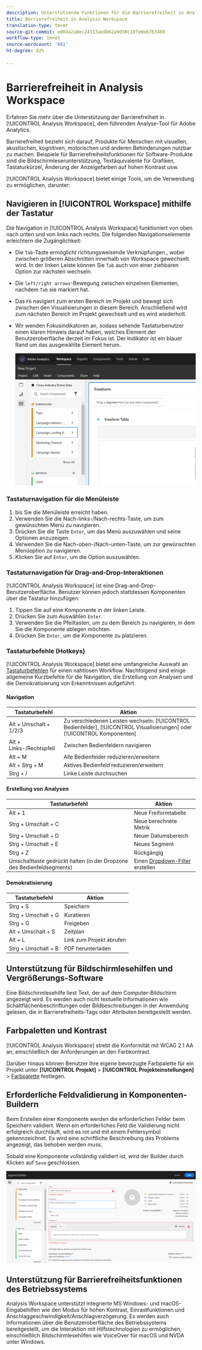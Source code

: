 ```yaml
---
description: Unterstützende Funktionen für die Barrierefreiheit in Analysis Workspace
title: Barrierefreiheit in Analysis Workspace
translation-type: tm+mt
source-git-commit: e004a2a8ec24113ae8b62a9d30c10fe0eb763460
workflow-type: tm+mt
source-wordcount: '661'
ht-degree: 82%

---
```



# Barrierefreiheit in Analysis Workspace

Erfahren Sie mehr über die Unterstützung der Barrierefreiheit in [!UICONTROL Analysis Workspace], dem führenden Analyse-Tool für Adobe Analytics.

Barrierefreiheit bezieht sich darauf, Produkte für Menschen mit visuellen, akustischen, kognitiven, motorischen und anderen Behinderungen nutzbar zu machen. Beispiele für Barrierefreiheitsfunktionen für Software-Produkte sind die Bildschirmleserunterstützung, Textäquivalente für Grafiken, Tastaturkürzel, Änderung der Anzeigefarben auf hohen Kontrast usw.

[!UICONTROL Analysis Workspace] bietet einige Tools, um die Verwendung zu ermöglichen, darunter:

## Navigieren in [!UICONTROL Workspace] mithilfe der Tastatur

Die Navigation in [!UICONTROL Analysis Workspace] funktioniert von oben nach unten und von links nach rechts. Die folgenden Navigationselemente erleichtern die Zugänglichkeit:

* Die `Tab`-Taste ermöglicht richtungsweisende Verknüpfungen., wobei zwischen größeren Abschnitten innerhalb von Workspace gewechselt wird. In der linken Leiste können Sie `Tab` auch von einer ziehbaren Option zur nächsten wechseln.
* Die `left/right arrows`-Bewegung zwischen einzelnen Elementen, nachdem `Tab` sie markiert hat.
* Das `F6` navigiert zum ersten Bereich im Projekt und bewegt sich zwischen den Visualisierungen in diesem Bereich. Anschließend wird zum nächsten Bereich im Projekt gewechselt und es wird wiederholt.
* Wir wenden Fokusindikatoren an, sodass sehende Tastaturbenutzer einen klaren Hinweis darauf haben, welches Element der Benutzeroberfläche derzeit im Fokus ist. Der Indikator ist ein blauer Rand um das ausgewählte Element herum.

   ![Fokusindikator](assets/focus-indicator.png)

### Tastaturnavigation für die Menüleiste

1. bis Sie die Menüleiste erreicht haben.
1. Verwenden Sie die Nach-links-/Nach-rechts-Taste, um zum gewünschten Menü zu navigieren.
1. Drücken Sie die Taste `Enter`, um das Menü auszuwählen und seine Optionen anzuzeigen.
1. Verwenden Sie die Nach-oben-/Nach-unten-Taste, um zur gewünschten Menüoption zu navigieren.
1. Klicken Sie auf `Enter`, um die Option auszuwählen.

### Tastaturnavigation für Drag-and-Drop-Interaktionen

[!UICONTROL Analysis Workspace] ist eine Drag-and-Drop-Benutzeroberfläche. Benutzer können jedoch stattdessen Komponenten über die Tastatur hinzufügen:

1. Tippen Sie auf eine Komponente in der linken Leiste.
1. Drücken Sie zum Auswählen `Enter`.
1. Verwenden Sie die Pfeiltasten, um zu dem Bereich zu navigieren, in dem Sie die Komponente ablegen möchten.
1. Drücken Sie `Enter`, um die Komponente zu platzieren.

### Tastaturbefehle (Hotkeys)

[!UICONTROL Analysis Workspace] bietet eine umfangreiche Auswahl an [Tastaturbefehlen](https://experienceleague.adobe.com/docs/analytics/analyze/analysis-workspace/build-workspace-project/fa-shortcut-keys.html?lang=de-DE) für einen nahtlosen Workflow. Nachfolgend sind einige allgemeine Kurzbefehle für die Navigation, die Erstellung von Analysen und die Demokratisierung von Erkenntnissen aufgeführt.

#### Navigation

| Tastaturbefehl | Aktion |
|---|---|
| Alt + Umschalt + 1/2/3 | Zu verschiedenen Leisten wechseln: [!UICONTROL Bedienfelder], [!UICONTROL Visualisierungen] oder [!UICONTROL Komponenten] |
| Alt + Links-/Rechtspfeil | Zwischen Bedienfeldern navigieren |
| Alt + M | Alle Bedienfelder reduzieren/erweitern |
| Alt + Strg + M | Aktives Bedienfeld reduzieren/erweitern |
| Strg + / | Linke Leiste durchsuchen |

#### Erstellung von Analysen

| Tastaturbefehl | Aktion |
|---|---|
| Alt + 1 | Neue Freiformtabelle |
| Strg + Umschalt + C | Neue berechnete Metrik |
| Strg + Umschalt + D | Neuer Datumsbereich |
| Strg + Umschalt + E | Neues Segment |
| Strg + Z | Rückgängig |
| Umschalttaste gedrückt halten (in der Dropzone des Bedienfeldsegments) | Einen [Dropdown-Filter](https://experienceleague.adobe.com/docs/analytics-learn/tutorials/analysis-workspace/using-panels/using-drop-down-filters.html?lang=de-DE) erstellen |

#### Demokratisierung

| Tastaturbefehl | Aktion |
|---|---|
| Strg + S | Speichern |
| Strg + Umschalt + G | Kuratieren |
| Strg + G | Freigeben |
| Alt + Umschalt + S | Zeitplan |
| Alt + L | Link zum Projekt abrufen |
| Strg + Umschalt + B | PDF herunterladen |

## Unterstützung für Bildschirmlesehilfen und Vergrößerungs-Software

Eine Bildschirmlesehilfe liest Text, der auf dem Computer-Bildschirm angezeigt wird. Es werden auch nicht textuelle Informationen wie Schaltflächenbeschriftungen oder Bildbeschreibungen in der Anwendung gelesen, die in Barrierefreiheits-Tags oder Attributen bereitgestellt werden.

## Farbpaletten und Kontrast

[!UICONTROL Analysis Workspace] strebt die Konformität mit WCAG 2.1 AA an, einschließlich der Anforderungen an den Farbkontrast.

Darüber hinaus können Benutzer ihre eigene bevorzugte Farbpalette für ein Projekt unter **[!UICONTROL Projekt]** > **[!UICONTROL Projekteinstellungen]** > [Farbpalette](https://experienceleague.adobe.com/docs/analytics/analyze/analysis-workspace/build-workspace-project/color-palettes.html?lang=de-DE) festlegen.

## Erforderliche Feldvalidierung in Komponenten-Buildern

Beim Erstellen einer Komponente werden die erforderlichen Felder beim Speichern validiert. Wenn ein erforderliches Feld die Validierung nicht erfolgreich durchläuft, wird es rot und mit einem Fehlersymbol gekennzeichnet. Es wird eine schriftliche Beschreibung des Problems angezeigt, das behoben werden muss.

Sobald eine Komponente vollständig validiert ist, wird der Builder durch Klicken auf `Save` geschlossen.

![Fehlervalidierung](assets/error-validation.png)

## Unterstützung für Barrierefreiheitsfunktionen des Betriebssystems

Analysis Workspace unterstützt integrierte MS Windows- und macOS-Eingabehilfen wie den Modus für hohen Kontrast, Einrastfunktionen und Anschlaggeschwindigkeit/Anschlagverzögerung. Es werden auch Informationen über die Benutzeroberfläche des Betriebssystems bereitgestellt, um die Interaktion mit Hilfstechnologien zu ermöglichen, einschließlich Bildschirmlesehilfen wie VoiceOver für macOS und NVDA unter Windows.
